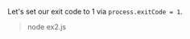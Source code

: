 Let's set our exit code to 1 via `process.exitCode = 1`.
<!--
async function main() {
    var child = childProc.spawn("node", ["ex2-child.js"]);
    child.on("exit", function(code) {
        console.log("Child finished : ", code);
    });
    process.exitCode = 1;
}
-->


<!-- TERMINAL -->
> node ex2.js

<!-- OUTPUT:
  Child finished :  1
-->
